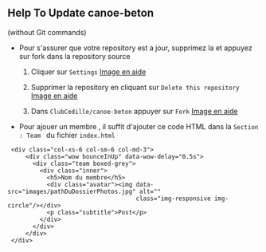 ## Help To Update canoe-beton
(without Git commands)

- Pour s'assurer que votre repository est a jour, supprimez la et appuyez sur fork dans la repository source 
 
    1. Cliquer sur `Settings`  [Image en aide](https://github.com/jalilbengoufa/Help_canoe-beton/blob/master/1.png)

    2. Supprimer la repository en cliquant sur `Delete this repository` [Image en aide](https://github.com/jalilbengoufa/Help_canoe-beton/blob/master/2.png )
    3. Dans `ClubCedille/canoe-beton`  appuyer sur  `Fork` [Image en aide](https://github.com/jalilbengoufa/Help_canoe-beton/blob/master/3.png)


- Pour ajouer un membre , il suffit d'ajouter ce code HTML dans la `Section : Team ` du fichier `index.html`

```
 <div class="col-xs-6 col-sm-6 col-md-3">
     <div class="wow bounceInUp" data-wow-delay="0.5s">
       <div class="team boxed-grey">
         <div class="inner">
           <h5>Nom du membre</h5>
           <div class="avatar"><img data-src="images/pathDuDossierPhotos.jpg" alt=""
                                    class="img-responsive img-circle"/></div>
           <p class="subtitle">Post</p>
         </div>
       </div>
     </div>
 </div>
```
   
